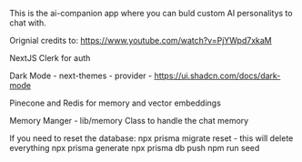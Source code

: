 This is the ai-companion app where you can buld custom AI personalitys to chat with.

Orignial credits to: https://www.youtube.com/watch?v=PjYWpd7xkaM

NextJS
Clerk for auth

Dark Mode - next-themes - provider - https://ui.shadcn.com/docs/dark-mode

Pinecone and Redis for memory and vector embeddings

Memory Manger - lib/memory
Class to handle the chat memory

If you need to reset the database:
npx prisma migrate reset - this will delete everything
npx prisma generate
npx prisma db push
npm run seed
